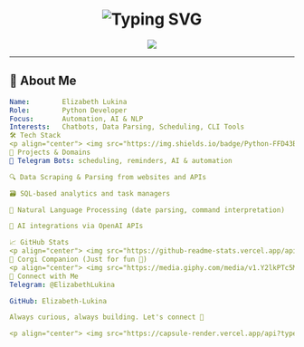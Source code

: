 <h1 align="center">
  <img src="https://readme-typing-svg.demolab.com?font=Fira+Code&duration=3000&pause=500&color=FF69B4&center=true&vCenter=true&width=700&lines=Hi+I'm+Elizabeth!;Python+Developer+%7C+AI+Explorer;Automating+Everything+with+Code" alt="Typing SVG" />
</h1>

<p align="center">
  <img src="https://capsule-render.vercel.app/api?type=waving&color=ff69b4&height=200&section=header&text=Welcome%20to%20My%20World&fontSize=45&fontColor=ffffff&animation=fadeIn" />
</p>

---

## 🧠 About Me

```yaml
Name:        Elizabeth Lukina
Role:        Python Developer
Focus:       Automation, AI & NLP
Interests:   Chatbots, Data Parsing, Scheduling, CLI Tools
🛠️ Tech Stack
<p align="center"> <img src="https://img.shields.io/badge/Python-FFD43B?style=for-the-badge&logo=python&logoColor=blue"/> <img src="https://img.shields.io/badge/SQLite-07405E?style=for-the-badge&logo=sqlite&logoColor=white"/> <img src="https://img.shields.io/badge/OpenAI-412991?style=for-the-badge&logo=openai&logoColor=white"/> <img src="https://img.shields.io/badge/APScheduler-FF69B4?style=for-the-badge"/> <img src="https://img.shields.io/badge/Telegram%20Bots-26A5E4?style=for-the-badge&logo=telegram&logoColor=white"/> <img src="https://img.shields.io/badge/NLP-dateparser-lightgrey?style=for-the-badge"/> <img src="https://img.shields.io/badge/BeautifulSoup-4B8BBE?style=for-the-badge&logo=python&logoColor=white"/> </p>
🧩 Projects & Domains
🤖 Telegram Bots: scheduling, reminders, AI & automation

🔍 Data Scraping & Parsing from websites and APIs

🗃️ SQL-based analytics and task managers

🧬 Natural Language Processing (date parsing, command interpretation)

🧠 AI integrations via OpenAI APIs

📈 GitHub Stats
<p align="center"> <img src="https://github-readme-stats.vercel.app/api?username=Elizabeth-Lukina&show_icons=true&theme=radical&hide_border=true" height="170"/> <br/> <img src="https://github-readme-streak-stats.herokuapp.com/?user=Elizabeth-Lukina&theme=radical&hide_border=true" height="150"/> </p>
🐾 Corgi Companion (Just for fun 🐶)
<p align="center"> <img src="https://media.giphy.com/media/v1.Y2lkPTc5MGI3NjExcXB6cTh0dWI3cWZob2RnYXFnMHVhMDRtc2V2bGoxNmFtdTU4bGl5byZlcD12MV9naWZzX3NlYXJjaCZjdD1n/DwZ0DSi0WbB5eM4Jc4/giphy.gif" height="120" /> </p>
💬 Connect with Me
Telegram: @ElizabethLukina

GitHub: Elizabeth-Lukina

Always curious, always building. Let's connect 🚀

<p align="center"> <img src="https://capsule-render.vercel.app/api?type=waving&color=ff69b4&height=120&section=footer"/> </p> ```
